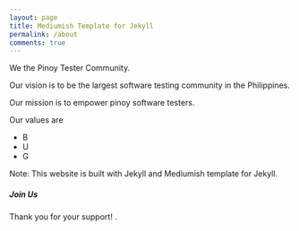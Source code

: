```yaml
---
layout: page
title: Mediumish Template for Jekyll
permalink: /about
comments: true
---
```


<div class="row justify-content-between">
<div class="col-md-8 pr-5">

<p>We the Pinoy Tester Community.</p>

<p>Our vision is to be the largest software testing community in the Philippines.</p>
<p>Our mission is to empower pinoy software testers.</p>  
<p>Our values are
  <ul><li>B</li>
    <li>U</li>
    <li>G</li>
  </ul>
  </p>
  
<p>Note: This website is built with Jekyll and Mediumish template for Jekyll.</p>

</div>

<div class="col-md-4">

<div class="sticky-top sticky-top-80">
<h5>Join Us</h5>

<p>Thank you for your support! <i class="fab fa-man"></i>.</p>

</div>
</div>
</div>

